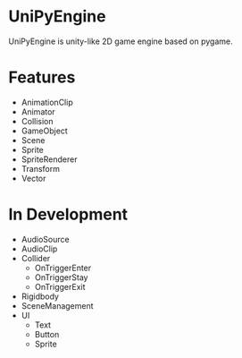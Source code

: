 # UniPyEngine
UniPyEngine is unity-like 2D game engine based on pygame.

# Features
- AnimationClip
- Animator
- Collision
- GameObject
- Scene
- Sprite
- SpriteRenderer
- Transform
- Vector

# In Development
- AudioSource
- AudioClip
- Collider
    - OnTriggerEnter
    - OnTriggerStay
    - OnTriggerExit
- Rigidbody
- SceneManagement
- UI
    - Text
    - Button
    - Sprite
